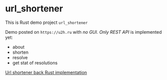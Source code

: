 # url_shortener 

This is Rust demo project `url_shortener`

Demo posted on `https://u2h.ru` with *no GUI*. *Only REST API* is implemented yet:
- about
- shorten
- resolve
- get stat of resolutions

[Url shortener back Rust implementation](src/rust/url_shortener_back/README.md)





